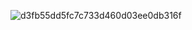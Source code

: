 ![d3fb55dd5fc7c733d460d03ee0db316f](https://github.com/user-attachments/assets/131fa3dd-be1d-44ec-bab6-74053c8efbb0)
<!--
**algaion/algaion** is a ✨ _special_ ✨ repository because its `README.md` (this file) appears on your GitHub profile.

Here are some ideas to get you started:

- 🔭 I’m currently working on ...
- 🌱 I’m currently learning ...
- 👯 I’m looking to collaborate on ...
- 🤔 I’m looking for help with ...
- 💬 Ask me about ...
- 📫 How to reach me: ...
- 😄 Pronouns: ...
- ⚡ Fun fact: ...
-->
